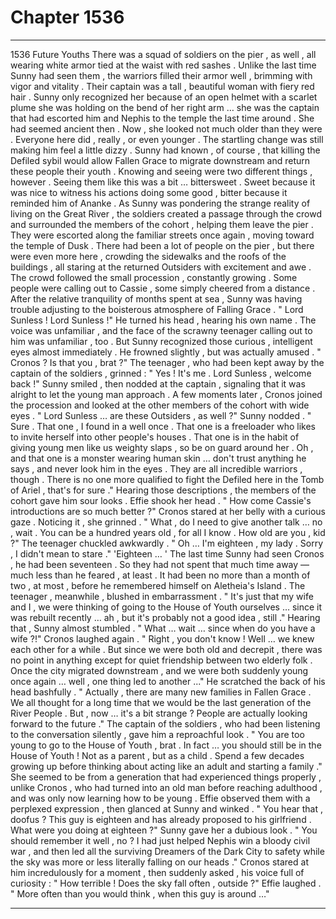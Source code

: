 
# Chapter 1536


---

1536 Future Youths
There was a squad of soldiers on the pier , as well , all wearing white armor tied at the waist with red sashes . Unlike the last time Sunny had seen them , the warriors filled their armor well , brimming with vigor and vitality .
Their captain was a tall , beautiful woman with fiery red hair . Sunny only recognized her because of an open helmet with a scarlet plume she was holding on the bend of her right arm … she was the captain that had escorted him and Nephis to the temple the last time around .
She had seemed ancient then . Now , she looked not much older than they were . Everyone here did , really , or even younger . The startling change was still making him feel a little dizzy .
Sunny had known , of course , that killing the Defiled sybil would allow Fallen Grace to migrate downstream and return these people their youth . Knowing and seeing were two different things , however .
Seeing them like this was a bit … bittersweet . Sweet because it was nice to witness his actions doing some good , bitter because it reminded him of Ananke .
As Sunny was pondering the strange reality of living on the Great River , the soldiers created a passage through the crowd and surrounded the members of the cohort , helping them leave the pier .
They were escorted along the familiar streets once again , moving toward the temple of Dusk . There had been a lot of people on the pier , but there were even more here , crowding the sidewalks and the roofs of the buildings , all staring at the returned Outsiders with excitement and awe .
The crowd followed the small procession , constantly growing . Some people were calling out to Cassie , some simply cheered from a distance . After the relative tranquility of months spent at sea , Sunny was having trouble adjusting to the boisterous atmosphere of Falling Grace .
" Lord Sunless ! Lord Sunless !"
He turned his head , hearing his own name .
The voice was unfamiliar , and the face of the scrawny teenager calling out to him was unfamiliar , too . But Sunny recognized those curious , intelligent eyes almost immediately .
He frowned slightly , but was actually amused .
" Cronos ? Is that you , brat ?"
The teenager , who had been kept away by the captain of the soldiers , grinned :
" Yes ! It's me . Lord Sunless , welcome back !"
Sunny smiled , then nodded at the captain , signaling that it was alright to let the young man approach . A few moments later , Cronos joined the procession and looked at the other members of the cohort with wide eyes .
" Lord Sunless … are these Outsiders , as well ?"
Sunny nodded .
" Sure . That one , I found in a well once . That one is a freeloader who likes to invite herself into other people's houses . That one is in the habit of giving young men like us weighty slaps , so be on guard around her . Oh , and that one is a monster wearing human skin … don't trust anything he says , and never look him in the eyes . They are all incredible warriors , though . There is no one more qualified to fight the Defiled here in the Tomb of Ariel , that's for sure ."
Hearing those descriptions , the members of the cohort gave him sour looks . Effie shook her head .
" How come Cassie's introductions are so much better ?"
Cronos stared at her belly with a curious gaze . Noticing it , she grinned .
" What , do I need to give another talk … no , wait . You can be a hundred years old , for all I know . How old are you , kid ?"
The teenager chuckled awkwardly .
" Oh … I'm eighteen , my lady . Sorry , I didn't mean to stare ."
'Eighteen … '
The last time Sunny had seen Cronos , he had been seventeen . So they had not spent that much time away — much less than he feared , at least . It had been no more than a month of two , at most , before he remembered himself on Aletheia's Island .
The teenager , meanwhile , blushed in embarrassment .
" It's just that my wife and I , we were thinking of going to the House of Youth ourselves … since it was rebuilt recently … ah , but it's probably not a good idea , still ."
Hearing that , Sunny almost stumbled .
" What … wait … since when do you have a wife ?!"
Cronos laughed again .
" Right , you don't know ! Well … we knew each other for a while . But since we were both old and decrepit , there was no point in anything except for quiet friendship between two elderly folk . Once the city migrated downstream , and we were both suddenly young once again … well , one thing led to another ..."
He scratched the back of his head bashfully .
" Actually , there are many new families in Fallen Grace . We all thought for a long time that we would be the last generation of the River People . But , now … it's a bit strange ? People are actually looking forward to the future ."
The captain of the soldiers , who had been listening to the conversation silently , gave him a reproachful look .
" You are too young to go to the House of Youth , brat . In fact … you should still be in the House of Youth ! Not as a parent , but as a child . Spend a few decades growing up before thinking about acting like an adult and starting a family ."
She seemed to be from a generation that had experienced things properly , unlike Cronos , who had turned into an old man before reaching adulthood , and was only now learning how to be young .
Effie observed them with a perplexed expression , then glanced at Sunny and winked .
" You hear that , doofus ? This guy is eighteen and has already proposed to his girlfriend . What were you doing at eighteen ?"
Sunny gave her a dubious look .
" You should remember it well , no ? I had just helped Nephis win a bloody civil war , and then led all the surviving Dreamers of the Dark City to safety while the sky was more or less literally falling on our heads ."
Cronos stared at him incredulously for a moment , then suddenly asked , his voice full of curiosity :
" How terrible ! Does the sky fall often , outside ?"
Effie laughed .
" More often than you would think , when this guy is around …"

---

